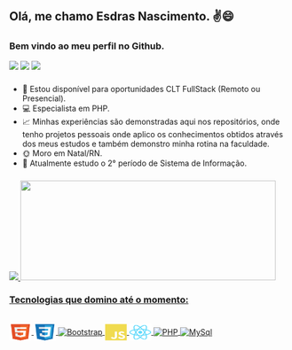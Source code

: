 ## Olá, me chamo Esdras Nascimento. :v::smile:
### Bem vindo ao meu perfil no Github.

<div> 
  <a href = "mailto:esdrashernannym@gmail.com"><img src="https://img.shields.io/badge/Gmail-D14836?style=for-the-badge&logo=gmail&logoColor=white" target="_blank"></a>
  <a href="https://www.linkedin.com/in/esdras-hernanny/" target="_blank"><img src="https://img.shields.io/badge/-LinkedIn-%230077B5?style=for-the-badge&logo=linkedin&logoColor=white" target="_blank"></a>
  <a href="https://api.whatsapp.com/send?phone=5584981502979&text=Ol%C3%A1%2C%20me%20mande%20uma%20menssagem%2C%20podemos%20construir%20muita%20coisa%20juntos!" target="_blank"><img src="https://img.shields.io/badge/WhatsApp-25D366?style=for-the-badge&logo=whatsapp&logoColor=white" target="_blank"></a>
</div>

###
###



- 🔭 Estou disponível para oportunidades CLT FullStack (Remoto ou Presencial).
- :computer: Especialista em PHP.
- :chart_with_upwards_trend: Minhas experiências são demonstradas aqui nos repositórios, onde tenho projetos pessoais onde aplico os conhecimentos obtidos através dos meus estudos e também demonstro minha rotina na faculdade.
- :sun_with_face: Moro em Natal/RN.
- :blue_book: Atualmente estudo o 2° período de Sistema de Informação.

###
###
<div>
  <a href="https://github.com/Esdras-Hernanny">
  <img height="180em" src="https://github-readme-stats.vercel.app/api?username=Esdras-Hernanny&show_icons=true&theme=dracula&include_all_commits=true&count_private=true"/>
  <img height="180em" width="460em" src="https://github-readme-stats.vercel.app/api/top-langs/?username=Esdras-Hernanny&layout=compact&langs_count12&theme=dracula"/>
</div>
  
 ### Tecnologias que domino até o momento:
<div style="display: inline_block"><br>
  <img align="center" alt="HTML" height="30" width="40" src="https://raw.githubusercontent.com/devicons/devicon/master/icons/html5/html5-original.svg">
  <img align="center" alt="CSS" height="30" width="40" src="https://raw.githubusercontent.com/devicons/devicon/master/icons/css3/css3-original.svg">
  <img align="center" alt="Bootstrap" height="30" width="40" src="https://cdn.jsdelivr.net/gh/devicons/devicon/icons/bootstrap/bootstrap-original.svg">
  <img align="center" alt="Js" height="30" width="40" src="https://raw.githubusercontent.com/devicons/devicon/master/icons/javascript/javascript-plain.svg">
  <img align="center" alt="React" height="30" width="40" src="https://raw.githubusercontent.com/devicons/devicon/master/icons/react/react-original.svg">
  <img align="center" alt="PHP" height="30" width="40" src="https://cdn.jsdelivr.net/gh/devicons/devicon/icons/php/php-original.svg">
  <img align="center" alt="MySql" height="30" width="40" src="https://cdn.jsdelivr.net/gh/devicons/devicon/icons/mysql/mysql-original-wordmark.svg">
</div>

##
 

